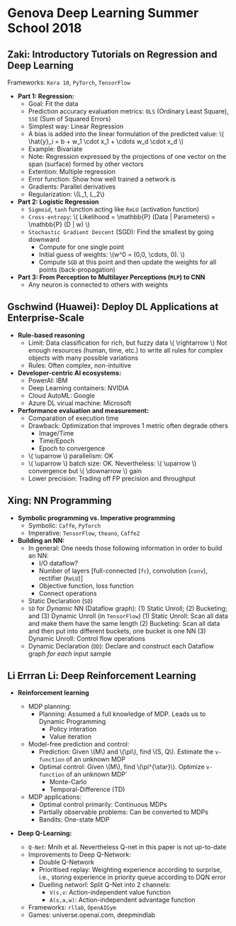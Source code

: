 # Genova Deep Learning Summer School 2018


## Zaki: Introductory Tutorials on Regression and Deep Learning

Frameworks: `Kera 10`, `PyTorch`, `TensorFlow`
* **Part 1: Regression:** 
	* Goal: Fit the data
	* Prediction accuracy evaluation metrics: `OLS` (Ordinary Least Square), `SSE` (Sum of Squared Errors) 
	* Simplest way: Linear Regression
	* A bias is added into the linear formulation of the predicted value: \\( \hat{y}_i = b + w_1 \cdot x_1 + \cdots w_d \cdot x_d \\)		
	* Example: Bivariate
	* Note: Regression expressed by the projections of one vector on the span (surface) formed by other vectors
	* Extention: Multiple regression
	* Error function: Show how well trained a network is
	* Gradients: Parallel derivatives 
	* Regularization: \\(L_1, L_2\\)
* **Part 2: Logistic Regression**
	* `Sigmoid`, `tanh` function acting like `ReLU` (activation function)
	* `Cross-entropy`: \\( Likelihood = \mathbb{P} (Data \| Parameters) = \mathbb{P} (D \| w) \\) 
	* `Stochastic Gradient Descent` (SGD): Find the smallest by going downward
		* Compute for one single point
		* Initial guess of weights: \\(w^0 = (0,0, \cdots, 0). \\)
		* Compute `SGD` at this point and then update the weights for all points (back-propagation)
* **Part 3: From Perception to Multilayer Perceptions (`MLP`) to CNN**
	* Any neuron is connected to others with weights

## Gschwind (Huawei): Deploy DL Applications at Enterprise-Scale
* **Rule-based reasoning**
	* Limit: Data classification for rich, but fuzzy data \\( \rightarrow \\) Not enough resources (human, time, etc.)
	to write all rules for complex objects with many possible variations 
	* Rules: Often complex, non-intuitive
* **Developer-centric AI ecosystems:**
	* PowerAI: IBM
	* Deep Learning containers: NVIDIA
	* Cloud AutoML: Google
	* Azure DL virual machine: Microsoft
* **Performance evaluation and measurement:**
	* Comparation of execution time
	* Drawback: Optimization that improves 1 metric often degrade others
		* Image/Time
		* Time/Epoch
		* Epoch to convergence
	* \\( \uparrow \\) parallelism: OK
	* \\( \uparrow \\) batch size: OK. Nevertheless: \\( \uparrow \\) convergence but \\( \downarrow \\) gain
	* Lower precision: Trading off FP precision and throughput  

## Xing: NN Programming
* **Symbolic programming vs. Imperative programming**
	* Symbolic: `Caffe`, `PyTorch`
	* Imperative: `TensorFlow`, `theano`, `Caffe2`
* **Building an NN:**
	* In general: One needs those following information in order to build an NN:
		* I/O dataflow?
		* Number of layers [full-connected (`fc`), convolution (`conv`), rectifier (`ReLU`)]
		* Objective function, loss function
		* Connect operations
	* Static Declaration (`SD`)
	* `SD` for *Dynamic* NN (Dataflow graph): (1) Static Unroll; (2) Bucketing; and (3) Dynamic Unroll (in `TensorFlow`)
		(1) Static Unroll: Scan all data and make them have the same length
		(2) Bucketing: Scan all data and then put into different buckets, one bucket is one NN
		(3) Dynamic Unroll: Control flow operations
	* Dynamic Declaration (`DD`): Declare and construct each Dataflow graph *for each* input sample

## Li Errran Li: Deep Reinforcement Learning

* **Reinforcement learning**
	* MDP planning: 
		* Planning: Assumed a full knowledge of MDP. Leads us to Dynamic Programming
			* Policy interation
			* Value iteration
	* Model-free prediction and control: 
		* Prediction: Given \\(M\\) and \\(\pi\\), find \\(S, Q\\). Estimate the `v-function` of an unknown MDP
		* Optimal control: Given \\(M\\), find \\(\pi^{\star}\\). Optimize `v-function` of an unknown MDP`
			* Monte-Carlo 
			* Temporal-Difference (TD)
	* MDP applications: 
		* Optimal control primarily: Continuous MDPs
		* Partially observable problems: Can be converted to MDPs
		* Bandits: One-state MDP

* **Deep Q-Learning:** 
	* `Q-Net`: Mnih et al. Nevertheless Q-net in this paper is not up-to-date
	* Improvements to Deep Q-Network:
		* Double Q-Network
		* Prioritised replay: Weighting experience according to surprise, i.e., storing experience in priority 
		queue according to DQN error
		* Duelling networl: Split Q-Net into 2 channels:
			* `V(s,v`: Action-independent value function
			* `A(s,a,w)`: Action-independent advantage function
	* Frameworks: `rllab`, `OpenAIGym`
	* Games: universe.openai.com, deepmindlab
